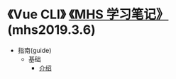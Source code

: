 # 《Vue CLI》 [《MHS 学习笔记》] (mhs2019.3.6)

- 指南(guide)
  - 基础
    - [介绍]
  


##
[《MHS 学习笔记》]: https://mhsnet.github.io/mhsstudynotes/ "《MHS 学习笔记》"
[《Vue CLI》]: https://mhsnet.github.io/mhsstudynotes/vue/cli/index.html "《Vue CLI》"

[介绍]: https://mhsnet.github.io/mhsstudynotes/vue/cli/overview.html "介绍"